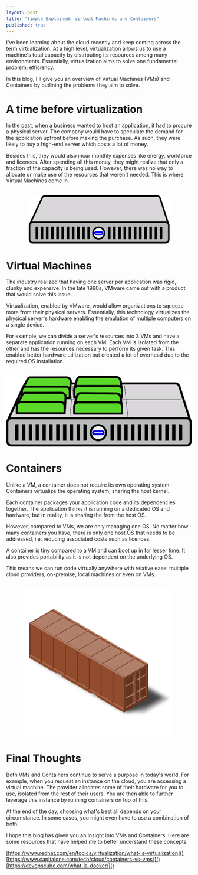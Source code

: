```yaml
---
layout: post
title: "Simple Explained: Virtual Machines and Containers"
published: true
---
```


I've been learning about the cloud recently and keep coming across the term virtualization. At a high level, virtualization allows us to use a machine's total capacity by distributing its resources among many environments. Essentially, virtualization aims to solve one fundamental problem; efficiency.

In this blog, I'll give you an overview of Virtual Machines (VMs) and Containers by outlining the problems they aim to solve.

# A time before virtualization

In the past, when a business wanted to host an application, it had to procure a physical server. The company would have to speculate the demand for the application upfront before making the purchase. As such, they were likely to buy a high-end server which costs a lot of money.

Besides this, they would also incur monthly expenses like energy, workforce and licences. After spending all this money, they might realize that only a fraction of the capacity is being used. However, there was no way to allocate or make use of the resources that weren't needed. This is where Virtual Machines come in.

<p align="center">
<br>
<img src="../images/containers_and_vms/server.png" />
</p>

# Virtual Machines

The industry realized that having one server per application was rigid, clunky and expensive. In the late 1990s, VMware came out with a product that would solve this issue.

Virtualization, enabled by VMware, would allow organizations to squeeze more from their physical servers. Essentially, this technology virtualizes the physical server's hardware enabling the emulation of multiple computers on a single device.

For example, we can divide a server's resources into 3 VMs and have a separate application running on each VM. Each VM is isolated from the other and has the resources necessary to perform its given task. This enabled better hardware utilization but created a lot of overhead due to the required OS installation.

<p align="center">
<br>
<img src="../images/containers_and_vms/vms.png" />
</p>

# Containers

Unlike a VM, a container does not require its own operating system. Containers virtualize the operating system, sharing the host kernel.

Each container packages your application code and its dependencies together. The application thinks it is running on a dedicated OS and hardware, but in reality, it is sharing the from the host OS.

However, compared to VMs, we are only managing one OS. No matter how many containers you have, there is only one host OS that needs to be addressed, i.e. reducing associated costs such as licences.

A container is tiny compared to a VM and can boot up in far lesser time. It also provides portability as it is not dependent on the underlying OS.

This means we can run code virtually anywhere with relative ease: multiple cloud providers, on-premise, local machines or even on VMs.

<p align="center">
<br>
<img src="../images/containers_and_vms/container.png" width="400" height="400"/>
</p>

# Final Thoughts

Both VMs and Containers continue to serve a purpose in today's world. For example, when you request an instance on the cloud, you are accessing a virtual machine. The provider allocates some of their hardware for you to use, isolated from the rest of their users. You are then able to further leverage this instance by running containers on top of this.

At the end of the day, choosing what's best all depends on your circumstance. In some cases, you might even have to use a combination of both.

I hope this blog has given you an insight into VMs and Containers. Here are some resources that have helped me to better understand these concepts:

[https://www.redhat.com/en/topics/virtualization/what-is-virtualization]() <br>
[https://www.capitalone.com/tech/cloud/containers-vs-vms/]() <br>
[https://devopscube.com/what-is-docker/]()
